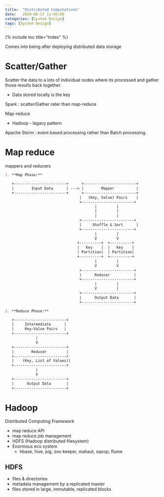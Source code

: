 ```yaml
---
title:  "Distributed Computations"
date:   2024-06-17 11:45:00
categories: [System Design]
tags: [System Design]
---
```


{% include toc title="Index" %}

Comes into being after deploying distributed data storage

# Scatter/Gather

Scatter the data to a lots of individual nodes where its processed and gather
those results back together.

- Data stored locally is the key

Spark :  scatter/Gather rater than map-reduce

Map-reduce

- Hadoop - legacy pattern

Apache Storm : event based processing rather than Batch processing.

# Map reduce

mappers and reducers

```markdown
1. **Map Phase:**

   +------------------------+      +------------------------+
   |        Input Data      | ---> |        Mapper          |
   +------------------------+      +------------------------+
                                  |   (Key, Value) Pairs    |
                                  +------------------------+
                                         |         |
                                         |         |
                                         |         |
                                  +------------------------+
                                  |     Shuffle & Sort      |
                                  +------------------------+
                                         |         |
                                         V         V
                                 +----------+  +----------+
                                 |   Key    |  |   Key    |
                                 | Partition|  | Partition|
                                 +----------+  +----------+
                                         |         |
                                         V         V
                                  +------------------------+
                                  |      Reducer           |
                                  +------------------------+
                                         |         |
                                         V         |
                                  +------------------------+
                                  |      Output Data       |
                                  +------------------------+

2. **Reduce Phase:**

   +------------------------+
   |     Intermediate      |
   |     Key-Value Pairs   |
   +------------------------+
              |
              V
   +------------------------+
   |        Reducer         |
   +------------------------+
   |    (Key, List of Values)|
   +------------------------+
              |
              V
   +------------------------+
   |      Output Data       |
   +------------------------+

```

# Hadoop

Distributed Computing Framework

- map reduce API
- map reduce job management
- HDFS (Hadoop distributed filesystem)
- Enormous eco system
    - hbase, hive, pig, zoo keeper, mahaut, sqoop, flume

## HDFS

- files & directories
- metadata management by a replicated master
- files stored in large, immutable, replicated blocks
